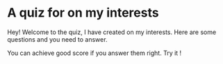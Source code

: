 # A quiz for on my interests

Hey! Welcome to the quiz, I have created on my interests. Here are some questions and you need to answer. 

You can achieve good score if you answer them right. Try it !